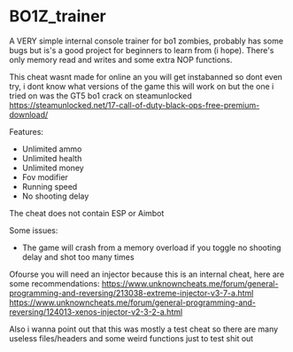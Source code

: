 # BO1Z_trainer
A VERY simple internal console trainer for bo1 zombies, probably has some bugs but is's a good project for beginners to learn from (i hope). There's only  memory read and writes and some extra NOP functions.

This cheat wasnt made for online an you will get instabanned so dont even try, i dont know what versions of the game this will work on but the one i tried on was the GT5 bo1 crack on steamunlocked https://steamunlocked.net/17-call-of-duty-black-ops-free-premium-download/

Features:
* Unlimited ammo
* Unlimited health
* Unlimited money
* Fov modifier
* Running speed
* No shooting delay

The cheat does not contain ESP or Aimbot

Some issues:
* The game will crash from a memory overload if you toggle no shooting delay and shot too many times

Ofourse you will need an injector because this is an internal cheat, here are some recommendations: 
https://www.unknowncheats.me/forum/general-programming-and-reversing/213038-extreme-injector-v3-7-a.html
https://www.unknowncheats.me/forum/general-programming-and-reversing/124013-xenos-injector-v2-3-2-a.html

Also i wanna point out that this was mostly a test cheat so there are many useless files/headers and some weird functions just to test shit out
